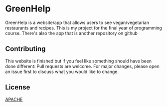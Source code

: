 # GreenHelp

GreenHelp is a website/app that allows users to see vegan/vegetarian restaurants and recipes.
This is my project for the final year of programming course.
There's also the app that is another repository on github

## Contributing
This website is finished but if you feel like something should have been done different:
Pull requests are welcome. For major changes, please open an issue first to discuss what you would like to change.

## License
[APACHE](https://choosealicense.com/licenses/apache/)
